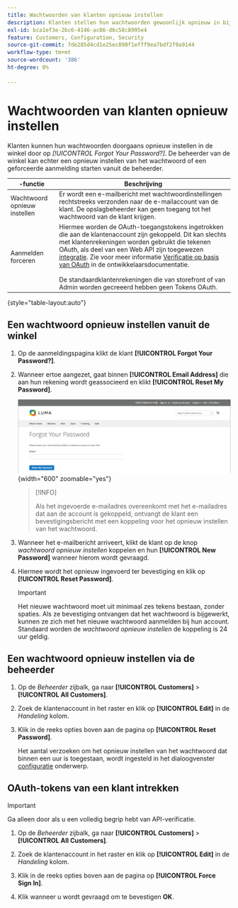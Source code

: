 ```yaml
---
title: Wachtwoorden van klanten opnieuw instellen
description: Klanten stellen hun wachtwoorden gewoonlijk opnieuw in bij de winkel, maar een beheerder van de winkel kan een wachtwoordinstelling of een geforceerde aanmelding bij de beheerder starten.
exl-id: bca1ef3e-2bc6-4146-ac86-d6c58c8995e4
feature: Customers, Configuration, Security
source-git-commit: 7de285d4cd1e25ec890f1efff9ea7bdf2f0a9144
workflow-type: tm+mt
source-wordcount: '386'
ht-degree: 0%

---
```


# Wachtwoorden van klanten opnieuw instellen

Klanten kunnen hun wachtwoorden doorgaans opnieuw instellen in de winkel door op _[!UICONTROL Forgot Your Password?]_. De beheerder van de winkel kan echter een opnieuw instellen van het wachtwoord of een geforceerde aanmelding starten vanuit de beheerder.

| -functie | Beschrijving |
| --- | --- |
| Wachtwoord opnieuw instellen | Er wordt een e-mailbericht met wachtwoordinstellingen rechtstreeks verzonden naar de e-mailaccount van de klant. De opslagbeheerder kan geen toegang tot het wachtwoord van de klant krijgen. |
| Aanmelden forceren | Hiermee worden de OAuth-toegangstokens ingetrokken die aan de klantenaccount zijn gekoppeld. Dit kan slechts met klantenrekeningen worden gebruikt die tekenen OAuth, als deel van een Web API zijn toegewezen [integratie](../systems/integrations.md). Zie voor meer informatie [Verificatie op basis van OAuth](https://developer.adobe.com/commerce/webapi/get-started/authentication/gs-authentication-oauth/) in de ontwikkelaarsdocumentatie. <br/><br/>De standaardklantenrekeningen die van storefront of van Admin worden gecreeerd hebben geen Tokens OAuth. |

{style="table-layout:auto"}

## Een wachtwoord opnieuw instellen vanuit de winkel

1. Op de aanmeldingspagina klikt de klant **[!UICONTROL Forgot Your Password?]**.

1. Wanneer ertoe aangezet, gaat binnen **[!UICONTROL Email Address]** die aan hun rekening wordt geassocieerd en klikt **[!UICONTROL Reset My Password]**.

   ![Wachtwoord vergeten](assets/forgot-password.png){width="600" zoomable="yes"}

   >[!INFO]
   >
   >Als het ingevoerde e-mailadres overeenkomt met het e-mailadres dat aan de account is gekoppeld, ontvangt de klant een bevestigingsbericht met een koppeling voor het opnieuw instellen van het wachtwoord.

1. Wanneer het e-mailbericht arriveert, klikt de klant op de knop _wachtwoord opnieuw instellen_ koppelen en hun **[!UICONTROL New Password]** wanneer hierom wordt gevraagd.

1. Hiermee wordt het opnieuw ingevoerd ter bevestiging en klik op **[!UICONTROL Reset Password]**.

   >[!IMPORTANT]
   >
   >Het nieuwe wachtwoord moet uit minimaal zes tekens bestaan, zonder spaties. Als ze bevestiging ontvangen dat het wachtwoord is bijgewerkt, kunnen ze zich met het nieuwe wachtwoord aanmelden bij hun account. Standaard worden de _wachtwoord opnieuw instellen_ de koppeling is 24 uur geldig.

## Een wachtwoord opnieuw instellen via de beheerder

1. Op de _Beheerder_ zijbalk, ga naar **[!UICONTROL Customers]** > **[!UICONTROL All Customers]**.

1. Zoek de klantenaccount in het raster en klik op **[!UICONTROL Edit]** in de _Handeling_ kolom.

1. Klik in de reeks opties boven aan de pagina op **[!UICONTROL Reset Password]**.

   Het aantal verzoeken om het opnieuw instellen van het wachtwoord dat binnen een uur is toegestaan, wordt ingesteld in het dialoogvenster [configuratie](../configuration-reference/customers/customer-configuration.md) onderwerp.

## OAuth-tokens van een klant intrekken

>[!IMPORTANT]
>
>Ga alleen door als u een volledig begrip hebt van API-verificatie.

1. Op de _Beheerder_ zijbalk, ga naar **[!UICONTROL Customers]** > **[!UICONTROL All Customers]**.

1. Zoek de klantenaccount in het raster en klik op **[!UICONTROL Edit]** in de _Handeling_ kolom.

1. Klik in de reeks opties boven aan de pagina op **[!UICONTROL Force Sign In]**.

1. Klik wanneer u wordt gevraagd om te bevestigen **OK**.
